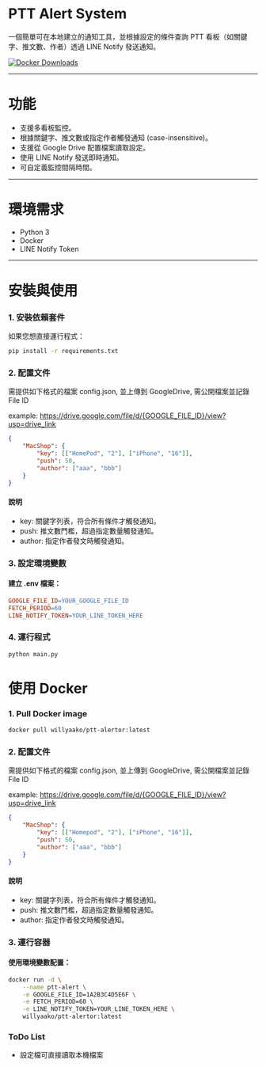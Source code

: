 # PTT Alert System
一個簡單可在本地建立的通知工具，並根據設定的條件查詢 PTT 看板（如關鍵字、推文數、作者）透過 LINE Notify 發送通知。

 [![Docker Downloads][Docker-Image]][Docker-Url]

[Docker-Image]: https://img.shields.io/docker/pulls/willyaako/ptt-alertor
[Docker-Url]: https://hub.docker.com/r/willyaako/ptt-alertor

***
# 功能
- 支援多看板監控。
- 根據關鍵字、推文數或指定作者觸發通知 (case-insensitive)。
- 支援從 Google Drive 配置檔案讀取設定。
- 使用 LINE Notify 發送即時通知。
- 可自定義監控間隔時間。
***
# 環境需求
- Python 3
- Docker
- LINE Notify Token
***
# 安裝與使用

### 1. 安裝依賴套件

如果您想直接運行程式：

```sh
pip install -r requirements.txt
```
### 2. 配置文件
需提供如下格式的檔案 config.json, 並上傳到 GoogleDrive, 需公開檔案並記錄 File ID

example: 
https://drive.google.com/file/d/{GOOGLE_FILE_ID}/view?usp=drive_link

```json
{
    "MacShop": {
        "key": [["HomePod", "2"], ["iPhone", "16"]],
        "push": 50,
        "author": ["aaa", "bbb"]
    }
}
```
#### 說明
- key: 關鍵字列表，符合所有條件才觸發通知。
- push: 推文數門檻，超過指定數量觸發通知。
- author: 指定作者發文時觸發通知。
  
### 3. 設定環境變數

#### 建立 .env 檔案：

```makefile
GOOGLE_FILE_ID=YOUR_GOOGLE_FILE_ID
FETCH_PERIOD=60
LINE_NOTIFY_TOKEN=YOUR_LINE_TOKEN_HERE
```

### 4. 運行程式

```bash
python main.py
```


# 使用 Docker
### 1. Pull Docker image

```sh
docker pull willyaako/ptt-alertor:latest
```
### 2. 配置文件
需提供如下格式的檔案 config.json, 並上傳到 GoogleDrive, 需公開檔案並記錄 File ID

example: 
https://drive.google.com/file/d/{GOOGLE_FILE_ID}/view?usp=drive_link

```json
{
    "MacShop": {
        "key": [["Homepod", "2"], ["iPhone", "16"]],
        "push": 50,
        "author": ["aaa", "bbb"]
    }
}
```
#### 說明
- key: 關鍵字列表，符合所有條件才觸發通知。
- push: 推文數門檻，超過指定數量觸發通知。
- author: 指定作者發文時觸發通知。
  
### 3. 運行容器
#### 使用環境變數配置：

```sh
docker run -d \
    --name ptt-alert \
    -e GOOGLE_FILE_ID=1A2B3C4D5E6F \
    -e FETCH_PERIOD=60 \
    -e LINE_NOTIFY_TOKEN=YOUR_LINE_TOKEN_HERE \
    willyaako/ptt-alertor:latest
```

### ToDo List
- 設定檔可直接讀取本機檔案

